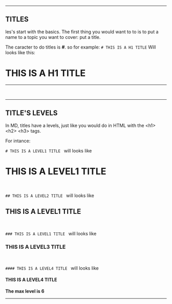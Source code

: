 ***
## TITLES
les's start with the basics. The first thing you would want to to is to put a name to a topic you want to cover: put a title. 

The caracter to do titles is **\#**. so for example: `# THIS IS A H1 TITLE` Will looks like this:
# THIS IS A H1 TITLE
***

<br>

___
## TITLE'S LEVELS
In MD, titles have a levels, just like you would do in HTML with the \<h1> \<h2> \<h3> tags.

For intance:

 `# THIS IS A LEVEL1 TITLE ` will looks like
 # THIS IS A LEVEL1 TITLE 
<br>

  `## THIS IS A LEVEL2 TITLE ` will looks like
 ## THIS IS A LEVEL1 TITLE
<br>
 
 `### THIS IS A LEVEL1 TITLE ` will looks like
 ### THIS IS A LEVEL3 TITLE
<br>

  `#### THIS IS A LEVEL4 TITLE ` will looks like
 #### THIS IS A LEVEL4 TITLE

 **The max level is 6**
___
